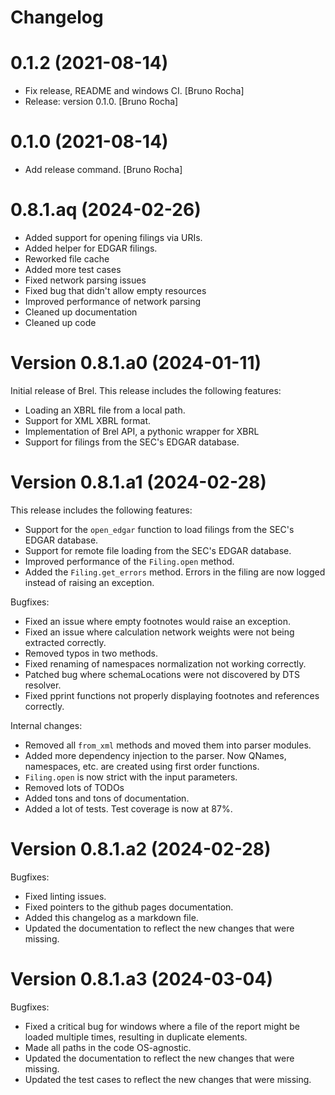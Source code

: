 Changelog
=========


# 0.1.2 (2021-08-14)
- Fix release, README and windows CI. [Bruno Rocha]
- Release: version 0.1.0. [Bruno Rocha]


# 0.1.0 (2021-08-14)
- Add release command. [Bruno Rocha]

# 0.8.1.aq (2024-02-26)
- Added support for opening filings via URIs.
- Added helper for EDGAR filings.
- Reworked file cache
- Added more test cases
- Fixed network parsing issues
- Fixed bug that didn't allow empty resources
- Improved performance of network parsing
- Cleaned up documentation
- Cleaned up code

# Version 0.8.1.a0 (2024-01-11)

Initial release of Brel. This release includes the following features:

- Loading an XBRL file from a local path.
- Support for XML XBRL format.
- Implementation of Brel API, a pythonic wrapper for XBRL
- Support for filings from the SEC's EDGAR database.

# Version 0.8.1.a1 (2024-02-28)

This release includes the following features:

- Support for the `open_edgar` function to load filings from the SEC's EDGAR database.
- Support for remote file loading from the SEC's EDGAR database.
- Improved performance of the `Filing.open` method.
- Added the `Filing.get_errors` method. Errors in the filing are now logged instead of raising an exception.

Bugfixes:

- Fixed an issue where empty footnotes would raise an exception.
- Fixed an issue where calculation network weights were not being extracted correctly.
- Removed typos in two methods.
- Fixed renaming of namespaces normalization not working correctly.
- Patched bug where schemaLocations were not discovered by DTS resolver.
- Fixed pprint functions not properly displaying footnotes and references correctly.

Internal changes:

- Removed all `from_xml` methods and moved them into parser modules.
- Added more dependency injection to the parser. Now QNames, namespaces, etc. are created using first order functions.
- `Filing.open` is now strict with the input parameters.
- Removed lots of TODOs
- Added tons and tons of documentation.
- Added a lot of tests. Test coverage is now at 87%.

# Version 0.8.1.a2 (2024-02-28)

Bugfixes:

- Fixed linting issues.
- Fixed pointers to the github pages documentation.
- Added this changelog as a markdown file.
- Updated the documentation to reflect the new changes that were missing.

# Version 0.8.1.a3 (2024-03-04)

Bugfixes:

- Fixed a critical bug for windows where a file of the report might be loaded multiple times, resulting in duplicate elements.
- Made all paths in the code OS-agnostic.
- Updated the documentation to reflect the new changes that were missing.
- Updated the test cases to reflect the new changes that were missing.
